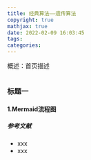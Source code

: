 ```yaml
---
title: 经典算法——遗传算法
copyright: true
mathjax: true
date: 2022-02-09 16:03:45
tags:
categories:
---
```


概述：首页描述

![]()

<!--more-->

### 标题一

#### 1.Mermaid流程图







##### 参考文献

- xxx
- xxx